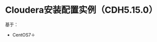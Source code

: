 Cloudera安装配置实例（CDH5.15.0）
================================================================================
基于：
+ CentOS7＋
